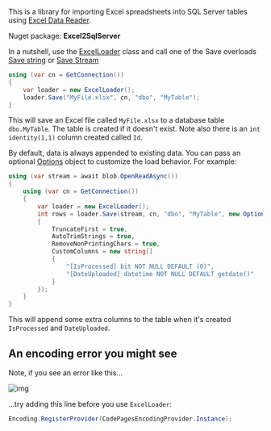 This is a library for importing Excel spreadsheets into SQL Server tables using [Excel Data Reader](https://github.com/ExcelDataReader/ExcelDataReader).

Nuget package: **Excel2SqlServer**

In a nutshell, use the [ExcelLoader](https://github.com/adamosoftware/Excel2SqlServer.Library/blob/master/Excel2SqlServer.Library/ExcelLoader.cs) class and call one of the Save overloads [Save string](https://github.com/adamosoftware/Excel2SqlServer.Library/blob/master/Excel2SqlServer.Library/ExcelLoader.cs#L67) or [Save Stream](https://github.com/adamosoftware/Excel2SqlServer.Library/blob/master/Excel2SqlServer.Library/ExcelLoader.cs#L73)

```csharp
using (var cn = GetConnection())
{
    var loader = new ExcelLoader();
    loader.Save("MyFile.xlsx", cn, "dbo", "MyTable");
}
```
This will save an Excel file called `MyFile.xlsx` to a database table `dbo.MyTable`. The table is created if it doesn't exist. Note also there is an `int identity(1,1)` column created called `Id`.

By default, data is always appended to existing data. You can pass an optional [Options](https://github.com/adamosoftware/Excel2SqlServer.Library/blob/master/Excel2SqlServer.Library/Options.cs) object to customize the load behavior. For example:
```csharp
using (var stream = await blob.OpenReadAsync())
{
    using (var cn = GetConnection())
    {
        var loader = new ExcelLoader();
        int rows = loader.Save(stream, cn, "dbo", "MyTable", new Options() 
        {
            TruncateFirst = true,
            AutoTrimStrings = true,
            RemoveNonPrintingChars = true,
            CustomColumns = new string[]
            {
                "[IsProcessed] bit NOT NULL DEFAULT (0)",
                "[DateUploaded] datetime NOT NULL DEFAULT getdate()"
            }
        });
    }
}
```
This will append some extra columns to the table when it's created `IsProcessed` and `DateUploaded`.

## An encoding error you might see

Note, if you see an error like this...

![img](https://adamosoftware.blob.core.windows.net:443/images/encoding-error.png)

...try adding this line before you use `ExcelLoader`:


```csharp
Encoding.RegisterProvider(CodePagesEncodingProvider.Instance);
```
